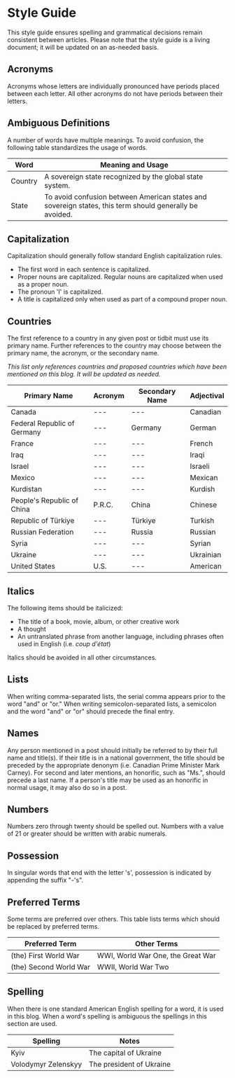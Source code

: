 # Style Guide
This style guide ensures spelling and grammatical decisions remain consistent between articles. Please note that the style guide is a living document; it will be updated on an as-needed basis.

## Acronyms
Acronyms whose letters are individually pronounced have periods placed between each letter. All other acronyms do not have periods between their letters.

## Ambiguous Definitions
A number of words have multiple meanings. To avoid confusion, the following table standardizes the usage of words.

| Word | Meaning and Usage |
| --- | --- |
| Country | A sovereign state recognized by the global state system. |
| State | To avoid confusion between American states and sovereign states, this term should generally be avoided. |

## Capitalization
Capitalization should generally follow standard English capitalization rules.

- The first word in each sentence is capitalized.
- Proper nouns are capitalized. Regular nouns are capitalized when used as a proper noun.
- The pronoun 'I' is capitalized.
- A title is capitalized only when used as part of a compound proper noun.

## Countries
The first reference to a country in any given post or tidbit must use its primary name. Further references to the country may choose between the primary name, the acronym, or the secondary name.

*This list only references countries and proposed countries which have been mentioned on this blog. It will be updated as needed.*

| Primary Name | Acronym | Secondary Name | Adjectival |
| --- | --- | --- | --- |
| Canada | --- | --- | Canadian |
| Federal Republic of Germany | --- | Germany | German |
| France | --- | --- | French |
| Iraq | --- | --- | Iraqi |
| Israel | --- | --- | Israeli |
| Mexico | --- | --- | Mexican |
| Kurdistan | --- | --- | Kurdish |
| People's Republic of China | P.R.C. | China | Chinese |
| Republic of Türkiye | --- | Türkiye | Turkish |
| Russian Federation | --- | Russia | Russian |
| Syria | --- | --- | Syrian |
| Ukraine | --- | --- | Ukrainian |
| United States | U.S. | --- | American |

## Italics
The following items should be italicized:

- The title of a book, movie, album, or other creative work 
- A thought
- An untranslated phrase from another language, including phrases often used in English (i.e. *coup d'état*)

Italics should be avoided in all other circumstances.

## Lists
When writing comma-separated lists, the serial comma appears prior to the word "and" or "or." When writing semicolon-separated lists, a semicolon and the word "and" or "or" should precede the final entry.

## Names
Any person mentioned in a post should initially be referred to by their full name and title(s). If their title is in a national government, the title should be preceded by the appropriate denonym (i.e. Canadian Prime Minister Mark Carney).
For second and later mentions, an honorific, such as "Ms.", should precede a last name. If a person's title may be used as an honorific in normal usage, it may also do so in a post.

## Numbers
Numbers zero through twenty should be spelled out. Numbers with a value of 21 or greater should be written with arabic numerals.

## Possession
In singular words that end with the letter 's', possession is indicated by appending the suffix "-'s".

## Preferred Terms
Some terms are preferred over others. This table lists terms which should be replaced by preferred terms.

| Preferred Term | Other Terms |
| --- | --- |
| (the) First World War | WWI, World War One, the Great War |
| (the) Second World War | WWII, World War Two |

## Spelling
When there is one standard American English spelling for a word, it is used in this blog. When a word's spelling is ambiguous the spellings in this section are used.

| Spelling | Notes | 
| --- | ---|
| Kyiv | The capital of Ukraine |
| Volodymyr Zelenskyy | The president of Ukraine |